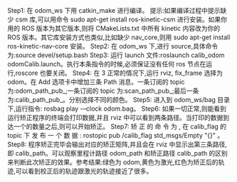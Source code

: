 Step1: 在 odom_ws 下用 catkin_make 进行编译。
提示:如果编译过程中提示缺少 csm 库,可以用命令 sudo apt-get install ros-kinetic-csm 进行安装。如果你用的 ROS 版本为其它版本,则将 CMakeLists.txt 中所有 kinetic 内容改为你的 ROS 版本。其它库安装方式也类似,比如缺少 nav_core,则用 sudo apt-get install ros-kinetic-nav-core 安装。
Step2: 在 odom_ws 下,进行 source,具体命令为:source devel/setup.bash
Step3: 运行 launch 文件:roslaunch calib_odom odomCalib.launch。执行本条指令的时候,必须保证没有任何 ros 节点在运行,roscore 也要关闭。
Step4: 在 3 正常的情况下,运行 rviz, fix_frame 选择为 odom。在 Add 选项卡中增加三条 Path 消息。一条订阅的 topic 为:odom_path_pub_;一条订阅的 topic 为:scan_path_pub_;最后一条为:calib_path_pub_。分别选择不同的颜色。
Step5: 进入到 odom_ws/bag 目录下,运行指令: rosbag play -–clock odom.bag。
Step6: 如果一切正常,则能看到运行矫正程序的终端会打印数据,并且 rviz 中可以看到两条路径。当打印的数据到达一个的数量之后,则可以开始矫正。
Step7: 矫 正 的 命 令 为 , 在 calib_flag 的 topic 下 发 布 一 个 数 据 : rostopic pub /calib_flag std_msgs/Empty "{}" 。
Step8: 程序矫正完毕会输出对应的矫正矩阵,并且会在 rviz 中显示出第三条路径,即 calib_path。可以观察里程计路径 odom_path 和矫正路径 calib_path 的区别来判断此次矫正的效果。参考结果:绿色为 odom,黄色为激光,红色为矫正后的轨迹,可以看到校正后的轨迹跟激光的轨迹接近了很多。

